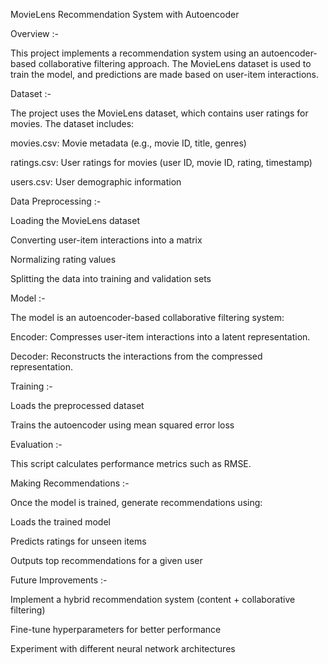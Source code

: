 MovieLens Recommendation System with Autoencoder

Overview :-

This project implements a recommendation system using an autoencoder-based collaborative filtering approach. The MovieLens dataset is used to train the model, and predictions are made based 
on user-item interactions.

Dataset :-

The project uses the MovieLens dataset, which contains user ratings for movies. The dataset includes:

movies.csv: Movie metadata (e.g., movie ID, title, genres)

ratings.csv: User ratings for movies (user ID, movie ID, rating, timestamp)

users.csv: User demographic information

Data Preprocessing :-

Loading the MovieLens dataset

Converting user-item interactions into a matrix

Normalizing rating values

Splitting the data into training and validation sets

Model :-

The model is an autoencoder-based collaborative filtering system:

Encoder: Compresses user-item interactions into a latent representation.

Decoder: Reconstructs the interactions from the compressed representation.

Training :-

Loads the preprocessed dataset

Trains the autoencoder using mean squared error loss

Evaluation :-

This script calculates performance metrics such as RMSE.

Making Recommendations :-

Once the model is trained, generate recommendations using:

Loads the trained model

Predicts ratings for unseen items

Outputs top recommendations for a given user

Future Improvements :-

Implement a hybrid recommendation system (content + collaborative filtering)

Fine-tune hyperparameters for better performance

Experiment with different neural network architectures

